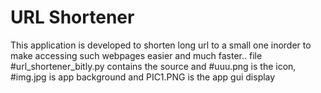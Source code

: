 # URL Shortener

This application is developed to shorten long url to a small one inorder to make accessing such webpages easier and much faster..
file #url_shortener_bitly.py contains the source and #uuu.png is the icon, #img.jpg is app background and PIC1.PNG is the app gui display
